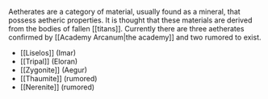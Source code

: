 Aetherates are a category of material, usually found as a mineral, that possess aetheric properties. It is thought that these materials are derived from the bodies of fallen [[titans]]. Currently there are three aetherates confirmed by [[Academy Arcanum|the academy]] and two rumored to exist. 

- [[Liselos]] (Imar)
- [[Tripal]] (Eloran)
- [[Zygonite]] (Aegur)
- [[Thaumite]] (rumored)
- [[Nerenite]] (rumored)